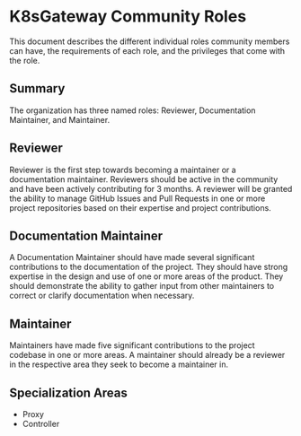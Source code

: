 # K8sGateway Community Roles

This document describes the different individual roles community members can have, the requirements of each role, and the privileges that come with the role.

## Summary

The organization has three named roles: Reviewer, Documentation Maintainer, and Maintainer.  

## Reviewer

Reviewer is the first step towards becoming a maintainer or a documentation maintainer. Reviewers should be active in the community and have been actively contributing for 3 months. A reviewer will be granted the ability to manage GitHub Issues and Pull Requests in one or more project repositories based on their expertise and project contributions.

## Documentation Maintainer

A Documentation Maintainer should have made several significant contributions to the documentation of the project. They should have strong expertise in the design and use of one or more areas of the product. They should demonstrate the ability to gather input from other maintainers to correct or clarify documentation when necessary.

## Maintainer

Maintainers have made five significant contributions to the project codebase in one or more areas. A maintainer should already be a reviewer in the respective area they seek to become a maintainer in.

## Specialization Areas

- Proxy
- Controller
